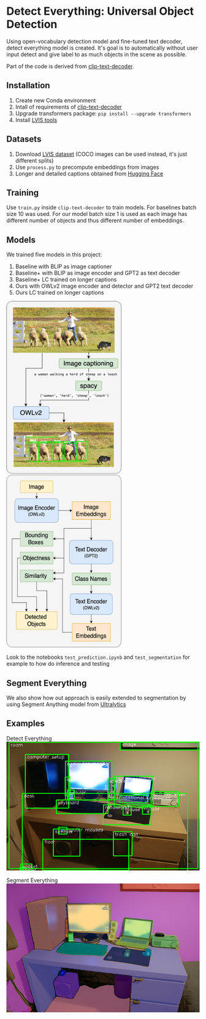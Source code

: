 # Detect Everything: Universal Object Detection

Using open-vocabulary detection model and fine-tuned text decoder, detect everything model is created. It's goal is to automatically without user input detect and give label to as much objects in the scene as possible. 

Part of the code is derived from [clip-text-decoder](https://github.com/fkodom/clip-text-decoder). 

## Installation

1. Create new Conda environment
2. Intall of requirements of [clip-text-decoder](https://github.com/fkodom/clip-text-decoder)
3. Upgrade transformers package: `pip install --upgrade transformers`
4. Install [LVIS tools](https://github.com/lvis-dataset/lvis-api)

## Datasets

1. Download [LVIS dataset](https://www.lvisdataset.org) (COCO images can be used instead, it's just different splits)
2. Use `process.py` to precompute embeddings from images
3. Longer and detailed captions obtained from [Hugging Face](https://huggingface.co/datasets/laion/220k-GPT4Vision-captions-from-LIVIS)

## Training

Use `train.py` inside `clip-text-decoder` to train models. For baselines batch size 10 was used. For our model batch size 1 is used as each image has different number of objects and thus different number of embeddings. 

## Models

We trained five models in this project:

1. Baseline with BLIP as image captioner
2. Baseline+ with BLIP as image encoder and GPT2 as text decoder
3. Baseline+ LC trained on longer captions
4. Ours with OWLv2 image encoder and detector and GPT2 text decoder
5. Ours LC trained on longer captions

<img src="images/baseline.png" alt="baseline" title="A cute kitten" width="300" height="450" /> 

<img src="images/proposed model.png" alt="baseline" title="A cute kitten" width="300" height="450" /> 

Look to the notebooks `test_prediction.ipynb` and `test_segmentation` for example to how do inference and testing

## Segment Everything

We also show how out approach is easily extended to segmentation by using Segment Anything model from [Ultralytics](https://docs.ultralytics.com/models/sam/)

## Examples 

Detect Everything
![det](images/0_det.png)

Segment Everything
![seg](images/0_seg.png)